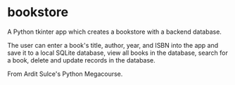 # bookstore
A Python tkinter app which creates a bookstore with a backend database.

The user can enter a book's title, author, year, and ISBN into the app and save it to a local SQLite database, view all books in the database, search for a book, delete and update records in the database.

From Ardit Sulce's Python Megacourse.